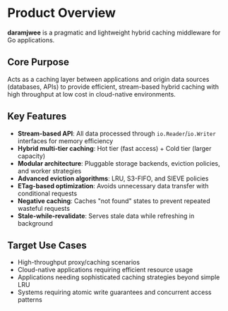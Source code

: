 # Product Overview

**daramjwee** is a pragmatic and lightweight hybrid caching middleware for Go applications.

## Core Purpose
Acts as a caching layer between applications and origin data sources (databases, APIs) to provide efficient, stream-based hybrid caching with high throughput at low cost in cloud-native environments.

## Key Features
- **Stream-based API**: All data processed through `io.Reader`/`io.Writer` interfaces for memory efficiency
- **Hybrid multi-tier caching**: Hot tier (fast access) + Cold tier (larger capacity) 
- **Modular architecture**: Pluggable storage backends, eviction policies, and worker strategies
- **Advanced eviction algorithms**: LRU, S3-FIFO, and SIEVE policies
- **ETag-based optimization**: Avoids unnecessary data transfer with conditional requests
- **Negative caching**: Caches "not found" states to prevent repeated wasteful requests
- **Stale-while-revalidate**: Serves stale data while refreshing in background

## Target Use Cases
- High-throughput proxy/caching scenarios
- Cloud-native applications requiring efficient resource usage
- Applications needing sophisticated caching strategies beyond simple LRU
- Systems requiring atomic write guarantees and concurrent access patterns